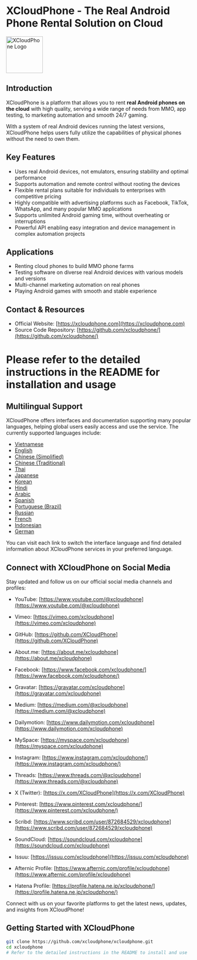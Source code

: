 # XCloudPhone - The Real Android Phone Rental Solution on Cloud

<img src="https://xcloudphone.com/icons/xcloudphonelogo.svg" alt="XCloudPhone Logo" style="width:100px;" />

## Introduction

XCloudPhone is a platform that allows you to rent **real Android phones on the cloud** with high quality, serving a wide range of needs from MMO, app testing, to marketing automation and smooth 24/7 gaming.

With a system of real Android devices running the latest versions, XCloudPhone helps users fully utilize the capabilities of physical phones without the need to own them.

## Key Features

- Uses real Android devices, not emulators, ensuring stability and optimal performance  
- Supports automation and remote control without rooting the devices  
- Flexible rental plans suitable for individuals to enterprises with competitive pricing  
- Highly compatible with advertising platforms such as Facebook, TikTok, WhatsApp, and many popular MMO applications  
- Supports unlimited Android gaming time, without overheating or interruptions  
- Powerful API enabling easy integration and device management in complex automation projects  

## Applications

- Renting cloud phones to build MMO phone farms  
- Testing software on diverse real Android devices with various models and versions  
- Multi-channel marketing automation on real phones  
- Playing Android games with smooth and stable experience  

## Contact & Resources

- Official Website: [https://xcloudphone.com](https://xcloudphone.com)  
- Source Code Repository: [https://github.com/xcloudphone/](https://github.com/xcloudphone/)  
# Please refer to the detailed instructions in the README for installation and usage

## Multilingual Support

XCloudPhone offers interfaces and documentation supporting many popular languages, helping global users easily access and use the service. The currently supported languages include:

- [Vietnamese](https://xcloudphone.com/vi)  
- [English](https://xcloudphone.com/en)  
- [Chinese (Simplified)](https://xcloudphone.com/zh-Hans)  
- [Chinese (Traditional)](https://xcloudphone.com/zh-Hant)  
- [Thai](https://xcloudphone.com/th)  
- [Japanese](https://xcloudphone.com/ja)  
- [Korean](https://xcloudphone.com/ko)  
- [Hindi](https://xcloudphone.com/hi)  
- [Arabic](https://xcloudphone.com/ar)  
- [Spanish](https://xcloudphone.com/es)  
- [Portuguese (Brazil)](https://xcloudphone.com/pt-BR)  
- [Russian](https://xcloudphone.com/ru)  
- [French](https://xcloudphone.com/fr)  
- [Indonesian](https://xcloudphone.com/id)  
- [German](https://xcloudphone.com/de)  

You can visit each link to switch the interface language and find detailed information about XCloudPhone services in your preferred language.
## Connect with XCloudPhone on Social Media

Stay updated and follow us on our official social media channels and profiles:

- YouTube: [https://www.youtube.com/@xcloudphone](https://www.youtube.com/@xcloudphone)  
- Vimeo: [https://vimeo.com/xcloudphone](https://vimeo.com/xcloudphone)  
- GitHub: [https://github.com/XCloudPhone](https://github.com/XCloudPhone)  
- About.me: [https://about.me/xcloudphone](https://about.me/xcloudphone)  
- Facebook: [https://www.facebook.com/xcloudphone/](https://www.facebook.com/xcloudphone/)  
- Gravatar: [https://gravatar.com/xcloudphone](https://gravatar.com/xcloudphone)  
- Medium: [https://medium.com/@xcloudphone](https://medium.com/@xcloudphone)  
- Dailymotion: [https://www.dailymotion.com/xcloudphone](https://www.dailymotion.com/xcloudphone)  
- MySpace: [https://myspace.com/xcloudphone](https://myspace.com/xcloudphone)  

- Instagram: [https://www.instagram.com/xcloudphone/](https://www.instagram.com/xcloudphone/)  
- Threads: [https://www.threads.com/@xcloudphone](https://www.threads.com/@xcloudphone)  
- X (Twitter): [https://x.com/XCloudPhone](https://x.com/XCloudPhone)  
- Pinterest: [https://www.pinterest.com/xcloudphone/](https://www.pinterest.com/xcloudphone/)  
- Scribd: [https://www.scribd.com/user/872684529/xcloudphone](https://www.scribd.com/user/872684529/xcloudphone)  
- SoundCloud: [https://soundcloud.com/xcloudphone](https://soundcloud.com/xcloudphone)  
- Issuu: [https://issuu.com/xcloudphone](https://issuu.com/xcloudphone)  

- Afternic Profile: [https://www.afternic.com/profile/xcloudphone](https://www.afternic.com/profile/xcloudphone)  
- Hatena Profile: [https://profile.hatena.ne.jp/xcloudphone/](https://profile.hatena.ne.jp/xcloudphone/)  

Connect with us on your favorite platforms to get the latest news, updates, and insights from XCloudPhone!

## Getting Started with XCloudPhone

```bash
git clone https://github.com/xcloudphone/xcloudphone.git
cd xcloudphone
# Refer to the detailed instructions in the README to install and use
